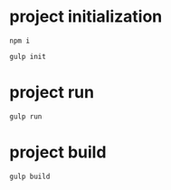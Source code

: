# project initialization

```
npm i
```

```
gulp init
```

# project run
```
gulp run
```

# project build
```
gulp build
```
